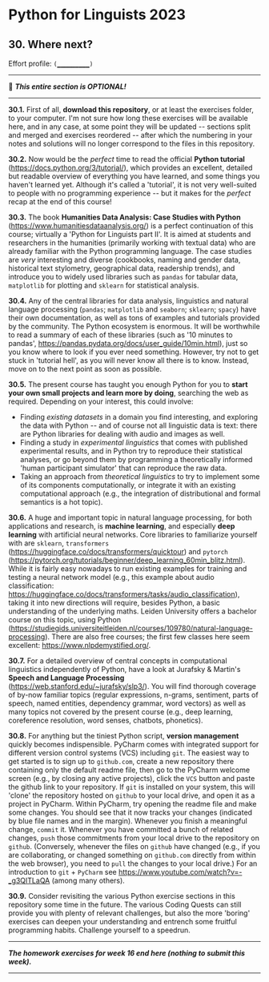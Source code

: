 # Python for Linguists 2023

## 30. Where next?

Effort profile: `(▁▁▁▁▁▁▁▁▁)` 



----

🦉 **_This entire section is OPTIONAL!_**

----

**30.1.** First of all, **download this repository**, or at least the exercises folder, to your computer. I'm not sure how long these exercises will be available here, and in any case, at some point they will be updated -- sections split and merged and exercises reordered -- after which the numbering in your notes and solutions will no longer correspond to the files in this repository.

**30.2.** Now would be the _perfect_ time to read the official **Python tutorial** (https://docs.python.org/3/tutorial/), which provides an excellent, detailed but readable overview of everything you have learned, and some things you haven't learned yet. Although it's called a 'tutorial', it is not very well-suited to people with no programming experience -- but it makes for the _perfect_ recap at the end of this course!

**30.3.** The book **Humanities Data Analysis: Case Studies with Python** (https://www.humanitiesdataanalysis.org/) is a perfect continuation of this course; virtually a 'Python for Linguists part II'. It is aimed at students and researchers in the humanities (primarily working with textual data) who are already familiar with the Python programming language. The case studies are _very_ interesting and diverse (cookbooks, naming and gender data, historical text stylometry, geographical data, readership trends), and introduce you to widely used libraries such as `pandas` for tabular data, `matplotlib` for plotting and `sklearn` for statistical analysis.

**30.4.** Any of the central libraries for data analysis, linguistics and natural language processing (`pandas`; `matplotlib` and `seaborn`; `sklearn`; `spacy`) have their own documentation, as well as tons of examples and tutorials provided by the community. The Python ecosystem is enormous. It will be worthwhile to read a summary of each of these libraries (such as '10 minutes to pandas', https://pandas.pydata.org/docs/user_guide/10min.html), just so you know where to look if you ever need something. However, try not to get stuck in 'tutorial hell', as you will never know all there is to know. Instead, move on to the next point as soon as possible.

**30.5.** The present course has taught you enough Python for you to **start your own small projects and learn more by doing**, searching the web as required. Depending on your interest, this could involve:
 - Finding _existing datasets_ in a domain you find interesting, and exploring the data with Python -- and of course not all linguistic data is text: there are Python libraries for dealing with audio and images as well. 
 - Finding a study in _experimental linguistics_ that comes with published experimental results, and in Python try to reproduce their statistical analyses, or go beyond them by programming a theoretically informed 'human participant simulator' that can reproduce the raw data. 
 - Taking an approach from _theoretical linguistics_ to try to implement some of its components computationally, or integrate it with an existing computational approach (e.g., the integration of distributional and formal semantics is a hot topic).

**30.6.** A huge and important topic in natural language processing, for both applications and research, is **machine learning**, and especially **deep learning** with artificial neural networks. Core libraries to familiarize yourself with are `sklearn`, `transformers` (https://huggingface.co/docs/transformers/quicktour) and `pytorch` (https://pytorch.org/tutorials/beginner/deep_learning_60min_blitz.html). While it is fairly easy nowadays to run existing examples for training and testing a neural network model (e.g., this example about audio classification: https://huggingface.co/docs/transformers/tasks/audio_classification), taking it into new directions will require, besides Python, a basic understanding of the underlying maths. Leiden University offers a bachelor course on this topic, using Python (https://studiegids.universiteitleiden.nl/courses/109780/natural-language-processing). There are also free courses; the first few classes here seem excellent: https://www.nlpdemystified.org/.

**30.7.** For a detailed overview of central concepts in computational linguistics independently of Python, have a look at Jurafsky & Martin's **Speech and Language Processing** (https://web.stanford.edu/~jurafsky/slp3/). You will find thorough coverage of by-now familiar topics (regular expressions, n-grams, sentiment, parts of speech, named entities, dependency grammar, word vectors) as well as many topics not covered by the present course (e.g., deep learning, coreference resolution, word senses, chatbots, phonetics).

**30.8.** For anything but the tiniest Python script, **version management** quickly becomes indispensible. PyCharm comes with integrated support for different version control systems (VCS) including `git`. The easiest way to get started is to sign up to `github.com`, create a new repository there containing only the default readme file, then go to the PyCharm welcome screen (e.g., by closing any active projects), click the `VCS` button and paste the github link to your repository. If `git` is installed on your system, this will 'clone' the repository hosted on `github` to your local drive, and open it as a project in PyCharm. Within PyCharm, try opening the readme file and make some changes. You should see that it now tracks your changes (indicated by blue file names and in the margin). Whenever you finish a meaningful change, `commit` it. Whenever you have committed a bunch of related changes, `push` those commitments from your local drive to the repository on `github`. (Conversely, whenever the files on `github` have changed (e.g., if you are collaborating, or changed something on `github.com` directly from within the web browser), you need to `pull` the changes to your local drive.) For an introduction to `git` + `PyCharm` see https://www.youtube.com/watch?v=-_g3QITLaQA (among many others).

**30.9.** Consider revisiting the various Python exercise sections in this repository some time in the future. The various Coding Quests can still provide you with plenty of relevant challenges, but also the more 'boring' exercises can deepen your understanding and entrench some fruitful programming habits. Challenge yourself to a speedrun.



-------

**_The homework exercises for week 16 end here (nothing to submit this week)._**

-------





